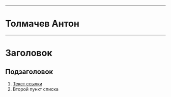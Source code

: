 ___
# __Толмачев Антон__
___

# Заголовок

## Подзаголовок

1. [Текст ссылки](цель_ссылки)
1. Второй пункт списка


